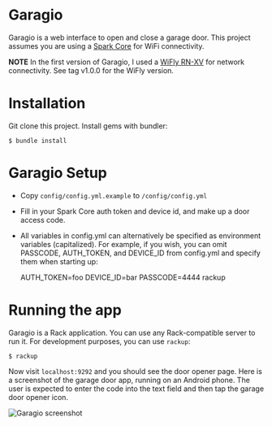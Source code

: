 Garagio
===========================

Garagio is a web interface to open and close a garage door.  This project assumes you are using a [Spark Core](http://spark.io) for WiFi connectivity.  

__NOTE__ In the first version of Garagio, I used a [WiFly RN-XV](http://www.rovingnetworks.com/products/RN171XV) for network connectivity. See tag v1.0.0 for the WiFly version.  

Installation
============
Git clone this project. 
Install gems with bundler: 
    
    $ bundle install

Garagio Setup
=============
* Copy `config/config.yml.example` to `/config/config.yml`
* Fill in your Spark Core auth token and device id, and make up a door access code. 
* All variables in config.yml can alternatively be specified as environment variables (capitalized). For example, if you wish, you can omit PASSCODE, AUTH_TOKEN, and DEVICE_ID from config.yml and specify them when starting up: 

    AUTH_TOKEN=foo DEVICE_ID=bar PASSCODE=4444 rackup

Running the app
===============
Garagio is a Rack application. You can use any Rack-compatible server to run it.  For development purposes, you can use `rackup`:
    
    $ rackup

Now visit `localhost:9292` and you should see the door opener page. Here is a screenshot of the garage door app, running on an Android phone. The user 
is expected to enter the code into the text field and then tap the garage
door opener icon. 

![Garagio screenshot](https://raw.github.com/unclebilly/garagio/master/doc/pics/garagio_screenshot.png "garagio screenshot")